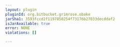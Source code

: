 ```yaml
---
layout: plugin
pluginId: org.bitbucket.grimrose.obake
jarSha1: 3593fccd2f1197850254f73176b27033decddaf2
isJarAvailable: true
error: NONE
violations: []

---
```

